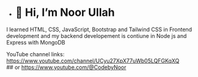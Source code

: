 - # 👋 Hi, I’m Noor Ullah

I learned HTML, CSS, JavaScript, Bootstrap and Tailwind CSS in Frontend development and my backend developement is contiune in Node js and Express with MongoDB

YouTube channel links: 
https://www.youtube.com/channel/UCyu27XpX77uWb05LQFGKqXQ   
            ## or
https://www.youtube.com/@CodebyNoor


